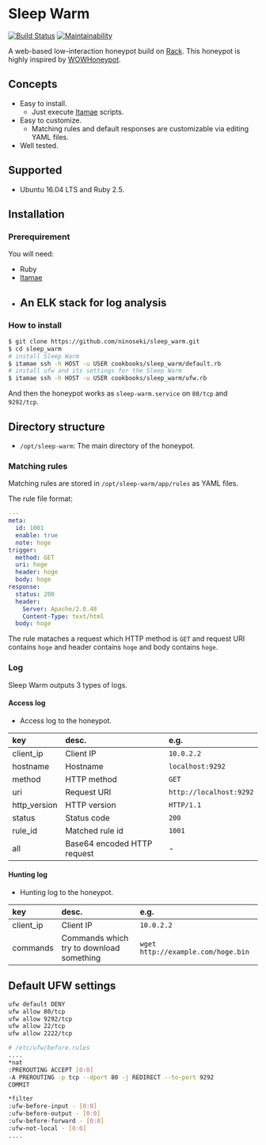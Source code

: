 # Sleep Warm

[![Build Status](https://travis-ci.org/ninoseki/sleep_warm.svg?branch=master)](https://travis-ci.org/ninoseki/sleep_warm)
[![Maintainability](https://api.codeclimate.com/v1/badges/46dcae2391a2a7f5dcb5/maintainability)](https://codeclimate.com/github/ninoseki/sleep_warm/maintainability)

A web-based low-interaction honeypot build on [Rack](https://github.com/rack/rack). This honeypot is highly inspired by [WOWHoneypot](https://github.com/morihisa/WOWHoneypot).

## Concepts

- Easy to install.
  - Just execute [Itamae](http://itamae.kitchen/) scripts.
- Easy to customize.
  - Matching rules and default responses are customizable via editing YAML files.
- Well tested.

## Supported

- Ubuntu 16.04 LTS and Ruby 2.5.

## Installation

### Prerequirement

You will need:

- Ruby
- [Itamae](http://itamae.kitchen/)
- An ELK stack for log analysis
  -

### How to install

```sh
$ git clone https://github.com/ninoseki/sleep_warm.git
$ cd sleep_warm
# install Sleep Warm
$ itamae ssh -h HOST -u USER cookbooks/sleep_warm/default.rb
# install ufw and its settings for the Sleep Warm
$ itamae ssh -h HOST -u USER cookbooks/sleep_warm/ufw.rb
```

And then the honeypot works as `sleep-warm.service` on `80/tcp` and `9292/tcp`.

## Directory structure

- `/opt/sleep-warm`: The main directory of the honeypot.

### Matching rules

Matching rules are stored in `/opt/sleep-warm/app/rules` as YAML files.

The rule file format:

```yaml
---
meta:
  id: 1001
  enable: true
  note: hoge
trigger:
  method: GET
  uri: hoge
  header: hoge
  body: hoge
response:
  status: 200
  header:
    Server: Apache/2.0.48
    Content-Type: text/html
  body: hoge
```

The rule mataches a request which  HTTP method is `GET` and request URI contains `hoge` and header contains `hoge` and body contains `hoge`.

### Log

Sleep Warm outputs 3 types of logs.

#### Access log

- Access log to the honeypot.

| key          | desc.                       | e.g.                    |
|:-------------|:----------------------------|:------------------------|
| client_ip    | Client IP                   | `10.0.2.2`              |
| hostname     | Hostname                    | `localhost:9292`        |
| method       | HTTP method                 | `GET`                   |
| uri          | Request URI                 | `http://localhost:9292` |
| http_version | HTTP version                | `HTTP/1.1`              |
| status       | Status code                 | `200`                   |
| rule_id      | Matched rule id             | `1001`                  |
| all          | Base64 encoded HTTP request | -                       |

#### Hunting log

- Hunting log to the honeypot.

| key       | desc.                                    | e.g.                               |
|:----------|:-----------------------------------------|:-----------------------------------|
| client_ip | Client IP                                | `10.0.2.2`                         |
| commands  | Commands which try to download something | `wget http://example.com/hoge.bin` |


## Default UFW settings

```sh
ufw default DENY
ufw allow 80/tcp
ufw allow 9292/tcp
ufw allow 22/tcp
ufw allow 2222/tcp
```

```sh
# /etc/ufw/before.rules
....
*nat
:PREROUTING ACCEPT [0:0]
-A PREROUTING -p tcp --dport 80 -j REDIRECT --to-port 9292
COMMIT

*filter
:ufw-before-input - [0:0]
:ufw-before-output - [0:0]
:ufw-before-forward - [0:0]
:ufw-not-local - [0:0]
....
```
